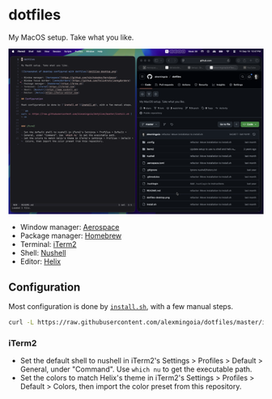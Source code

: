 # dotfiles

My MacOS setup. Take what you like.

![Screenshot of desktop configured with dotfiles](dotfiles-desktop.png)

- Window manager: [Aerospace](https://github.com/nikitabobko/AeroSpace)
- Package manager: [Homebrew](https://brew.sh)
- Terminal: [iTerm2](https://iterm2.com)
- Shell: [Nushell](https://www.nushell.sh)
- Editor: [Helix](https://helix-editor.com)
  
## Configuration

Most configuration is done by [`install.sh`](install.sh), with a few manual steps.

```sh
curl -L https://raw.githubusercontent.com/alexmingoia/dotfiles/master/install.sh | sh
```

### iTerm2

- Set the default shell to nushell in iTerm2's Settings > Profiles > Default > General, under "Command". Use `which nu` to get the executable path.
- Set the colors to match Helix's theme in iTerm2's Settings > Profiles > Default > Colors, then import the color preset from this repository.
